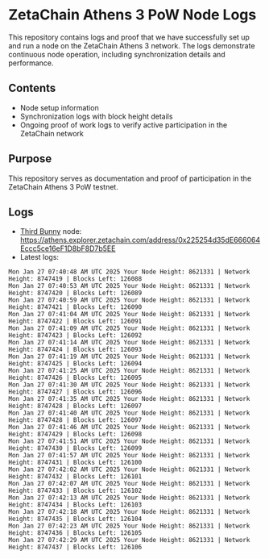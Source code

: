 # ZetaChain Athens 3 PoW Node Logs
This repository contains logs and proof that we have successfully set up and run a node on the ZetaChain Athens 3 network. The logs demonstrate continuous node operation, including synchronization details and performance.

## Contents
- Node setup information
- Synchronization logs with block height details
- Ongoing proof of work logs to verify active participation in the ZetaChain network

## Purpose
This repository serves as documentation and proof of participation in the ZetaChain Athens 3 PoW testnet.

## Logs

- [Third Bunny](https://thirdbunny.xyz/) node: https://athens.explorer.zetachain.com/address/0x225254d35dE666064Eccc5ce16eF1D8bF8D7b5EE
- Latest logs:
```
Mon Jan 27 07:40:48 AM UTC 2025 Your Node Height: 8621331 | Network Height: 8747419 | Blocks Left: 126088
Mon Jan 27 07:40:53 AM UTC 2025 Your Node Height: 8621331 | Network Height: 8747420 | Blocks Left: 126089
Mon Jan 27 07:40:59 AM UTC 2025 Your Node Height: 8621331 | Network Height: 8747421 | Blocks Left: 126090
Mon Jan 27 07:41:04 AM UTC 2025 Your Node Height: 8621331 | Network Height: 8747422 | Blocks Left: 126091
Mon Jan 27 07:41:09 AM UTC 2025 Your Node Height: 8621331 | Network Height: 8747423 | Blocks Left: 126092
Mon Jan 27 07:41:14 AM UTC 2025 Your Node Height: 8621331 | Network Height: 8747424 | Blocks Left: 126093
Mon Jan 27 07:41:19 AM UTC 2025 Your Node Height: 8621331 | Network Height: 8747425 | Blocks Left: 126094
Mon Jan 27 07:41:25 AM UTC 2025 Your Node Height: 8621331 | Network Height: 8747426 | Blocks Left: 126095
Mon Jan 27 07:41:30 AM UTC 2025 Your Node Height: 8621331 | Network Height: 8747427 | Blocks Left: 126096
Mon Jan 27 07:41:35 AM UTC 2025 Your Node Height: 8621331 | Network Height: 8747428 | Blocks Left: 126097
Mon Jan 27 07:41:40 AM UTC 2025 Your Node Height: 8621331 | Network Height: 8747428 | Blocks Left: 126097
Mon Jan 27 07:41:46 AM UTC 2025 Your Node Height: 8621331 | Network Height: 8747429 | Blocks Left: 126098
Mon Jan 27 07:41:51 AM UTC 2025 Your Node Height: 8621331 | Network Height: 8747430 | Blocks Left: 126099
Mon Jan 27 07:41:57 AM UTC 2025 Your Node Height: 8621331 | Network Height: 8747431 | Blocks Left: 126100
Mon Jan 27 07:42:02 AM UTC 2025 Your Node Height: 8621331 | Network Height: 8747432 | Blocks Left: 126101
Mon Jan 27 07:42:07 AM UTC 2025 Your Node Height: 8621331 | Network Height: 8747433 | Blocks Left: 126102
Mon Jan 27 07:42:13 AM UTC 2025 Your Node Height: 8621331 | Network Height: 8747434 | Blocks Left: 126103
Mon Jan 27 07:42:18 AM UTC 2025 Your Node Height: 8621331 | Network Height: 8747435 | Blocks Left: 126104
Mon Jan 27 07:42:23 AM UTC 2025 Your Node Height: 8621331 | Network Height: 8747436 | Blocks Left: 126105
Mon Jan 27 07:42:29 AM UTC 2025 Your Node Height: 8621331 | Network Height: 8747437 | Blocks Left: 126106
```
